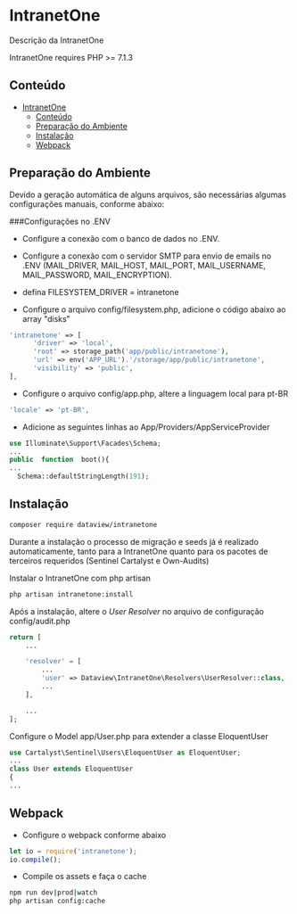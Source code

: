 
# IntranetOne
Descrição da IntranetOne

IntranetOne requires PHP >= 7.1.3

## Conteúdo
 
- [IntranetOne](#intranetone)
  - [Conteúdo](#conte%C3%BAdo)
  - [Preparação do Ambiente](#prepara%C3%A7%C3%A3o-do-ambiente)
  - [Instalação](#instala%C3%A7%C3%A3o)
  - [Webpack](#webpack)

## Preparação do Ambiente

Devido a geração automática de alguns arquivos, são necessárias algumas configurações manuais, conforme abaixo:

###Configurações no .ENV
- Configure a conexão com o banco de dados no .ENV. 
- Configure a conexão com o servidor SMTP para envio de emails no .ENV (MAIL_DRIVER, MAIL_HOST, MAIL_PORT, MAIL_USERNAME, MAIL_PASSWORD, MAIL_ENCRYPTION). 
- defina FILESYSTEM_DRIVER = intranetone

- Configure o arquivo config/filesystem.php, adicione o código abaixo ao array "disks"

```php
'intranetone' => [
      'driver' => 'local',
      'root' => storage_path('app/public/intranetone'),
      'url' => env('APP_URL').'/storage/app/public/intranetone',
      'visibility' => 'public',
],
```

- Configure o arquivo config/app.php, altere a linguagem local para pt-BR

```php
'locale' => 'pt-BR',
```

- Adicione as seguintes linhas ao App/Providers/AppServiceProvider

```php
use Illuminate\Support\Facades\Schema;
...
public  function  boot(){
...
  Schema::defaultStringLength(191);
```
## Instalação

```sh
composer require dataview/intranetone
```

Durante a instalação o processo de migração e seeds já é realizado automaticamente, tanto para a IntranetOne quanto para os pacotes de terceiros requeridos (Sentinel Cartalyst e Own-Audits)

Instalar o IntranetOne com php artisan
```sh
php artisan intranetone:install
```
Após a instalação, altere o *User Resolver* no arquivo de configuração config/audit.php
```php
return [
    ...

    'resolver' = [
        ...
        'user' => Dataview\IntranetOne\Resolvers\UserResolver::class,
        ...
    ],

    ...
];
```
Configure o Model app/User.php para extender a classe EloquentUser 
```php
use Cartalyst\Sentinel\Users\EloquentUser as EloquentUser;
...
class User extends EloquentUser
{
...
```

## Webpack

- Configure o webpack conforme abaixo 
```js
let io = require('intranetone');
io.compile();
```
- Compile os assets e faça o cache
```sh
npm run dev|prod|watch
php artisan config:cache
```